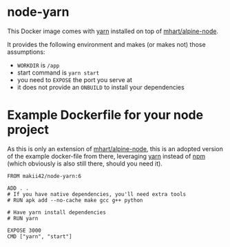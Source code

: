 node-yarn
=========

This Docker image comes with [yarn][yarn] installed on top of [mhart/alpine-node][an].

It provides the following environment and makes (or makes not) those assumptions:

- `WORKDIR` is `/app`
- start command is `yarn start`
- you need to `EXPOSE` the port you serve at
- it does not provide an `ONBUILD` to install your dependencies

# Example Dockerfile for your node project

As this is only an extension of [mhart/alpine-node][an], this is an adopted version of the example docker-file from there, leveraging [yarn][yarn] instead of [npm][npm] (which obviously is also still there, should you need it).

    FROM makii42/node-yarn:6

    ADD . .
    # If you have native dependencies, you'll need extra tools
    # RUN apk add --no-cache make gcc g++ python

    # Have yarn install dependencies
    # RUN yarn

    EXPOSE 3000
    CMD ["yarn", "start"]




[yarn]: https://yarnpkg.com/
[an]: https://github.com/mhart/alpine-node
[npm]: https://github.com/npm/npm
